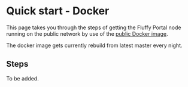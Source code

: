 # Quick start - Docker

This page takes you through the steps of getting the Fluffy Portal node running
on the public network by use of the [public Docker image](https://hub.docker.com/r/statusim/nimbus-fluffy/tags).

The docker image gets currently rebuild from latest master every night.

## Steps

To be added.